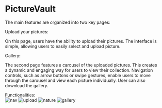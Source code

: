 # PictureVault

The main features are organized into two key pages:

Upload your pictures:

On this page, users have the ability to upload their pictures. The interface is simple, allowing users to easily select and upload picture.

Gallery:

The second page features a carousel of the uploaded pictures. This creates a dynamic and engaging way for users to view their collection.
Navigation controls, such as arrow buttons or swipe gestures, enable users to move through the carousel and view each picture individually.
User can also download the gallery.

Functionalities:  
![nav](https://github.com/Cepa95/PictureVault/assets/124800316/f0234e6b-5c8e-4a71-894c-d69b997a2e21)
![upload](https://github.com/Cepa95/PictureVault/assets/124800316/194cf558-f7f7-406b-9e6f-3e9db4195c62)
![nature](https://github.com/Cepa95/PictureVault/assets/124800316/f81a16d7-059e-47dd-bd40-8ba3e690330f)
![gallery](https://github.com/Cepa95/PictureVault/assets/124800316/6cf4d671-e415-429d-89ea-44112a2799a2)


